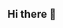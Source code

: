 ## Hi there 👋

<!--
**Alexchaser/Alexchaser** is a ✨ _special_ ✨ repository because its `README.md` (this file) appears on your GitHub profile.

Hi! I'm currently studying **Cybersecurity** through an online course and building hands-on skills in **network security, ethical hacking, and digital forensics**. I’m passionate about learning how systems break so I can help secure them.

---

### 🚀 Current Focus

* Studying: `Intro to Cybersecurity`, `Network Fundamentals`, `Linux Essentials`
* Labs: Virtual machines, packet sniffing, Wireshark analysis
* Tools: `Wireshark`, `Nmap`, `Metasploit`, `Kali Linux`

---

### 🧠 Skills I'm Building

| Category           | Tools / Topics                              |
| ------------------ | ------------------------------------------- |
| Networking         | TCP/IP, OSI model, DNS, DHCP                |
| Offensive Security | Nmap, Metasploit, Hydra, Social Engineering |
| Defensive Security | Firewalls, IDS/IPS, Security Policies       |
| Systems            | Linux CLI, Bash scripting, File permissions |
| Platforms          | TryHackMe, Hack The Box, CTF challenges     |

---

### 🛠️ Projects & Labs

* 🔒 **[Basic Nmap Scanner](#)** – Bash script that scans targets and outputs clean summaries
* 🐍 **[Password Cracker](#)** – Python script using `hashlib` and a wordlist
* 🕵️ **[Packet Analysis Lab](#)** – Wireshark deep-dive into malicious traffic
* 📁 **[Linux Permissions Walkthrough](#)** – Hands-on with chmod, chown, and sudo policies

> 📌 *All repos are in this profile. More coming soon.*

---

### 📅 Learning Roadmap

✅ Basics
⬜ Network Security
⬜ Penetration Testing
⬜ Web App Security
⬜ Security+ Certification

---

### 📫 Let’s Connect

* Email: godswillalexander200@gmail.com
* LinkedIn: [linkedin.com/in/yourhandle](#)

---

### ⚡ Fun Fact

I break things on purpose, just to figure out how to make them stronger.
-->
